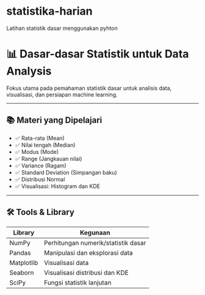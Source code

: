# statistika-harian
Latihan statistik dasar menggunakan pyhton
# 📊 Dasar-dasar Statistik untuk Data Analysis

Fokus utama pada pemahaman statistik dasar untuk analisis data, visualisasi, dan persiapan machine learning.

---

## 📚 Materi yang Dipelajari

- ✅ Rata-rata (Mean)
- ✅ Nilai tengah (Median)
- ✅ Modus (Mode)
- ✅ Range (Jangkauan nilai)
- ✅ Variance (Ragam)
- ✅ Standard Deviation (Simpangan baku)
- ✅ Distribusi Normal
- ✅ Visualisasi: Histogram dan KDE

---

## 🛠️ Tools & Library

| Library    | Kegunaan                                      |
|------------|-----------------------------------------------|
| NumPy      | Perhitungan numerik/statistik dasar           |
| Pandas     | Manipulasi dan eksplorasi data                |
| Matplotlib | Visualisasi data                              |
| Seaborn    | Visualisasi distribusi dan KDE                |
| SciPy      | Fungsi statistik lanjutan                     |

